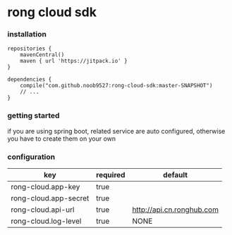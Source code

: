 # rong cloud sdk

### installation
```
repositories {
    mavenCentral()
    maven { url 'https://jitpack.io' }
}

dependencies {
    compile("com.github.noob9527:rong-cloud-sdk:master-SNAPSHOT")
    // ...
}
```
### getting started
if you are using spring boot, related service are auto configured, otherwise you have to create them on your own

### configuration
| key | required | default |
| - | - | - |
| rong-cloud.app-key                    | true ||
| rong-cloud.app-secret                 | true ||
| rong-cloud.api-url                    | true | http://api.cn.ronghub.com |
| rong-cloud.log-level                  | true | NONE |

